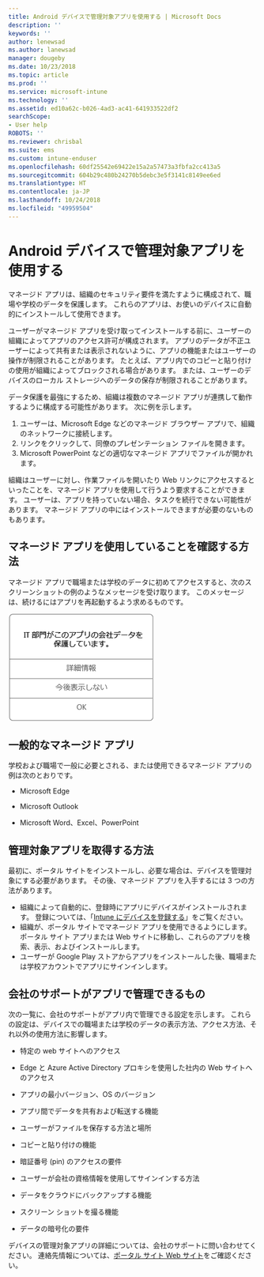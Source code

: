 ```yaml
---
title: Android デバイスで管理対象アプリを使用する | Microsoft Docs
description: ''
keywords: ''
author: lenewsad
ms.author: lanewsad
manager: dougeby
ms.date: 10/23/2018
ms.topic: article
ms.prod: ''
ms.service: microsoft-intune
ms.technology: ''
ms.assetid: ed10a62c-b026-4ad3-ac41-641933522df2
searchScope:
- User help
ROBOTS: ''
ms.reviewer: chrisbal
ms.suite: ems
ms.custom: intune-enduser
ms.openlocfilehash: 60df25542e69422e15a2a57473a3fbfa2cc413a5
ms.sourcegitcommit: 604b29c480b24270b5debc3e5f3141c8149ee6ed
ms.translationtype: HT
ms.contentlocale: ja-JP
ms.lasthandoff: 10/24/2018
ms.locfileid: "49959504"
---
```

# <a name="use-managed-apps-on-your-android-device"></a>Android デバイスで管理対象アプリを使用する
マネージド アプリは、組織のセキュリティ要件を満たすように構成されて、職場や学校のデータを保護します。 これらのアプリは、お使いのデバイスに自動的にインストールして使用できます。 

ユーザーがマネージド アプリを受け取ってインストールする前に、ユーザーの組織によってアプリのアクセス許可が構成されます。 アプリのデータが不正ユーザーによって共有または表示されないように、アプリの機能またはユーザーの操作が制限されることがあります。 たとえば、アプリ内でのコピーと貼り付けの使用が組織によってブロックされる場合があります。 または、ユーザーのデバイスのローカル ストレージへのデータの保存が制限されることがあります。

データ保護を最強にするため、組織は複数のマネージド アプリが連携して動作するように構成する可能性があります。 次に例を示します。
1. ユーザーは、Microsoft Edge などのマネージド ブラウザー アプリで、組織のネットワークに接続します。
2. リンクをクリックして、同僚のプレゼンテーション ファイルを開きます。
3. Microsoft PowerPoint などの適切なマネージド アプリでファイルが開かれます。

組織はユーザーに対し、作業ファイルを開いたり Web リンクにアクセスするといったことを、マネージド アプリを使用して行うよう要求することができます。 ユーザーは、アプリを持っていない場合、タスクを続行できない可能性があります。 マネージド アプリの中にはインストールできますが必要のないものもあります。

## <a name="how-do-i-know-im-using-a-managed-app"></a>マネージド アプリを使用していることを確認する方法
マネージド アプリで職場または学校のデータに初めてアクセスすると、次のスクリーンショットの例のようなメッセージを受け取ります。 このメッセージは、続けるにはアプリを再起動するよう求めるものです。

![ユーザーがデバイスでマネージド アプリを開くと表示されるメッセージのスクリーンショット。 メッセージの内容は、"このアプリに存在する組織のデータは、現在、組織により保護されていません。 続行するには、アプリを再起動する必要があります。" というもので、その後に [OK] ボタンがあります。](./media/managed-apps-message.png)

## <a name="commonly-managed-apps"></a>一般的なマネージド アプリ  
学校および職場で一般に必要とされる、または使用できるマネージド アプリの例は次のとおりです。

-   Microsoft Edge

-   Microsoft Outlook

-   Microsoft Word、Excel、PowerPoint

## <a name="how-do-i-get-managed-apps"></a>管理対象アプリを取得する方法
最初に、ポータル サイトをインストールし、必要な場合は、デバイスを管理対象にする必要があります。 その後、マネージド アプリを入手するには 3 つの方法があります。
* 組織によって自動的に、登録時にアプリにデバイスがインストールされます。 登録については、「[Intune にデバイスを登録する](enroll-your-device-in-Intune-android.md)」をご覧ください。
* 組織が、ポータル サイトでマネージド アプリを使用できるようにします。 ポータル サイト アプリまたは Web サイトに移動し、これらのアプリを検索、表示、およびインストールします。 
* ユーザーが Google Play ストアからアプリをインストールした後、職場または学校アカウントでアプリにサインインします。  

## <a name="what-can-my-company-support-manage-in-an-app"></a>会社のサポートがアプリで管理できるもの
次の一覧に、会社のサポートがアプリ内で管理できる設定を示します。 これらの設定は、デバイスでの職場または学校のデータの表示方法、アクセス方法、それ以外の使用方法に影響します。

* 特定の web サイトへのアクセス  

* Edge と Azure Active Directory プロキシを使用した社内の Web サイトへのアクセス  

* アプリの最小バージョン、OS のバージョン

* アプリ間でデータを共有および転送する機能  

* ユーザーがファイルを保存する方法と場所  

* コピーと貼り付けの機能  

* 暗証番号 (pin) のアクセスの要件  

* ユーザーが会社の資格情報を使用してサインインする方法  

* データをクラウドにバックアップする機能  

* スクリーン ショットを撮る機能  

* データの暗号化の要件  

デバイスの管理対象アプリの詳細については、会社のサポートに問い合わせてください。 連絡先情報については、[ポータル サイト Web サイト](https://go.microsoft.com/fwlink/?linkid=2010980)をご確認ください。
